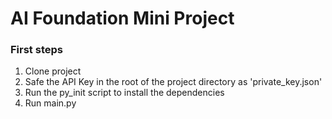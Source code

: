 # AI Foundation Mini Project

### First steps
1. Clone project
2. Safe the API Key in the root of the project directory as 'private_key.json'
3. Run the py_init script to install the dependencies
4. Run main.py
